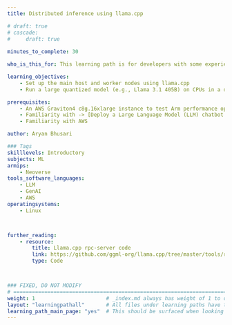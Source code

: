 ```yaml
---
title: Distributed inference using llama.cpp

# draft: true
# cascade:
#     draft: true
    
minutes_to_complete: 30

who_is_this_for: This learning path is for developers with some experience using llama.cpp who want to learn about distributed inference.

learning_objectives: 
    - Set up the main host and worker nodes using llama.cpp
    - Run a large quantized model (e.g., Llama 3.1 405B) on CPUs in a distributed manner on Arm machines

prerequisites:
    - An AWS Graviton4 c8g.16xlarge instance to test Arm performance optimizations, or any [Arm based instance](/learning-paths/servers-and-cloud-computing/csp/) from a cloud service provider or an on-premise Arm server.
    - Familiarity with -> [Deploy a Large Language Model (LLM) chatbot with llama.cpp using KleidiAI on Arm servers](/learning-paths/servers-and-cloud-computing/llama-cpu)
    - Familiarity with AWS

author: Aryan Bhusari

### Tags
skilllevels: Introductory
subjects: ML
armips:
    - Neoverse
tools_software_languages:
    - LLM
    - GenAI
    - AWS
operatingsystems:
    - Linux



further_reading:
    - resource:
        title: Llama.cpp rpc-server code
        link: https://github.com/ggml-org/llama.cpp/tree/master/tools/rpc
        type: Code



### FIXED, DO NOT MODIFY
# ================================================================================
weight: 1                       # _index.md always has weight of 1 to order correctly
layout: "learningpathall"       # All files under learning paths have this same wrapper
learning_path_main_page: "yes"  # This should be surfaced when looking for related content. Only set for _index.md of learning path content.
---
```

